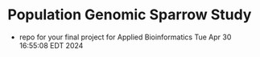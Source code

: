 # Population Genomic Sparrow Study
- repo for your final project for Applied Bioinformatics
Tue Apr 30 16:55:08 EDT 2024


